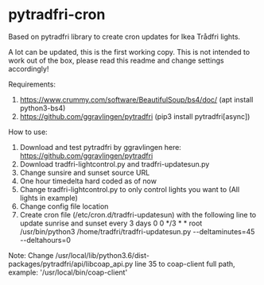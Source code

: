 # pytradfri-cron

Based on pytradfri library to create cron updates for Ikea Trådfri lights. 

A lot can be updated, this is the first working copy. This is not intended to work out of the box, please read this readme and change settings accordingly!

Requirements:
1. https://www.crummy.com/software/BeautifulSoup/bs4/doc/ (apt install python3-bs4)
2. https://github.com/ggravlingen/pytradfri (pip3 install pytradfri[async])

How to use:

1. Download and test pytradfri by ggravlingen here: https://github.com/ggravlingen/pytradfri
2. Download tradfri-lightcontrol.py and tradfri-updatesun.py
3. Change sunsire and sunset source URL
4. One hour timedelta hard coded as of now
5. Change tradfri-lightcontrol.py to only control lights you want to (All lights in example)
6. Change config file location
7. Create cron file (/etc/cron.d/tradfri-updatesun) with the following line to update sunrise and sunset every 3 days
      0 0 */3 * * root /usr/bin/python3 /home/tradfri/tradfri-updatesun.py --deltaminutes=45 --deltahours=0


Note: Change /usr/local/lib/python3.6/dist-packages/pytradfri/api/libcoap_api.py line 35 to coap-client full path, example: '/usr/local/bin/coap-client'
